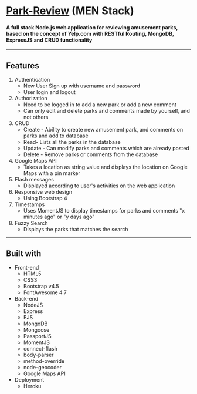 # [Park-Review](https://parkreview-nihar.herokuapp.com/ "Visit the web app") (MEN Stack) 
#### A full stack Node.js web application for reviewing amusement parks, based on the concept of Yelp.com with RESTful Routing, MongoDB, ExpressJS and CRUD functionality
---
## Features
1. Authentication
   * New User Sign up with username and password
   * User login and logout
2. Authorization
   * Need to be logged in to add a new park or add a new comment
   * Can only edit and delete parks and comments made by yourself, and not others
3. CRUD
   * Create - Ability to create new amusement park, and comments on parks and add to database
   * Read- Lists all the parks in the database
   * Update - Can modify parks and comments which are already posted
   * Delete - Remove parks or comments from the database
4. Google Maps API
   * Takes a location as string value and displays the location on Google Maps with a pin marker
5. Flash messages 
   * Displayed according to user's activities on the web application
6. Responsive web design
   * Using Bootstrap 4
7. Timestamps
   * Uses MomentJS to display timestamps for parks and comments "x minutes ago" or "y days ago"
8. Fuzzy Search
   * Displays the parks that matches the search 
  
  ---
  ## Built with
  * Front-end
    * HTML5
    * CSS3
    * Bootstrap v4.5
    * FontAwesome 4.7
  * Back-end
    * NodeJS
    * Express
    * EJS
    * MongoDB
    * Mongoose
    * PassportJS
    * MomentJS
    * connect-flash
    * body-parser
    * method-override
    * node-geocoder
    * Google Maps API
  * Deployment
    * Heroku
 
   


